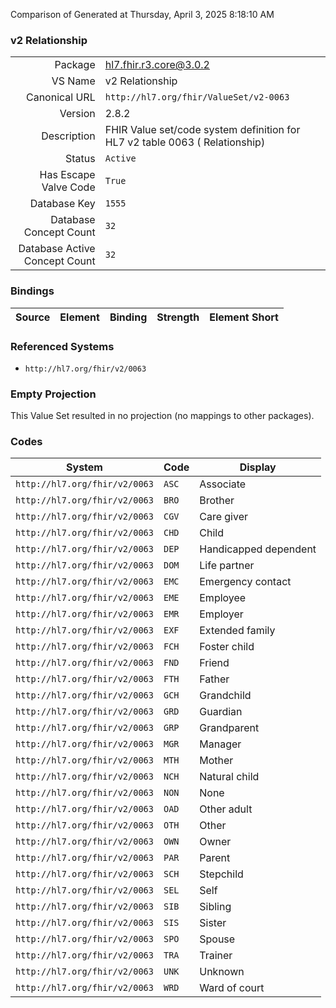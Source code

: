 Comparison of 
Generated at Thursday, April 3, 2025 8:18:10 AM

### v2 Relationship

|      |     |
| ---: | --- |
| Package | hl7.fhir.r3.core@3.0.2 |
| VS Name | v2 Relationship |
| Canonical URL | `http://hl7.org/fhir/ValueSet/v2-0063` |
| Version | 2.8.2 |
| Description | FHIR Value set/code system definition for HL7 v2 table 0063 ( Relationship) |
| Status | `Active` |
| Has Escape Valve Code | `True` |
| Database Key | `1555` |
| Database Concept Count | `32` |
| Database Active Concept Count | `32` |
### Bindings

| Source | Element | Binding | Strength | Element Short |
| ------ | ------- | ------- | -------- | ------------- |

### Referenced Systems

* `http://hl7.org/fhir/v2/0063`
### Empty Projection

This Value Set resulted in no projection (no mappings to other packages).

### Codes

| System | Code | Display |
| ------ | ---- | ------- |
| `http://hl7.org/fhir/v2/0063` | `ASC` | Associate |
| `http://hl7.org/fhir/v2/0063` | `BRO` | Brother |
| `http://hl7.org/fhir/v2/0063` | `CGV` | Care giver |
| `http://hl7.org/fhir/v2/0063` | `CHD` | Child |
| `http://hl7.org/fhir/v2/0063` | `DEP` | Handicapped dependent |
| `http://hl7.org/fhir/v2/0063` | `DOM` | Life partner |
| `http://hl7.org/fhir/v2/0063` | `EMC` | Emergency contact |
| `http://hl7.org/fhir/v2/0063` | `EME` | Employee |
| `http://hl7.org/fhir/v2/0063` | `EMR` | Employer |
| `http://hl7.org/fhir/v2/0063` | `EXF` | Extended family |
| `http://hl7.org/fhir/v2/0063` | `FCH` | Foster child |
| `http://hl7.org/fhir/v2/0063` | `FND` | Friend |
| `http://hl7.org/fhir/v2/0063` | `FTH` | Father |
| `http://hl7.org/fhir/v2/0063` | `GCH` | Grandchild |
| `http://hl7.org/fhir/v2/0063` | `GRD` | Guardian |
| `http://hl7.org/fhir/v2/0063` | `GRP` | Grandparent |
| `http://hl7.org/fhir/v2/0063` | `MGR` | Manager |
| `http://hl7.org/fhir/v2/0063` | `MTH` | Mother |
| `http://hl7.org/fhir/v2/0063` | `NCH` | Natural child |
| `http://hl7.org/fhir/v2/0063` | `NON` | None |
| `http://hl7.org/fhir/v2/0063` | `OAD` | Other adult |
| `http://hl7.org/fhir/v2/0063` | `OTH` | Other |
| `http://hl7.org/fhir/v2/0063` | `OWN` | Owner |
| `http://hl7.org/fhir/v2/0063` | `PAR` | Parent |
| `http://hl7.org/fhir/v2/0063` | `SCH` | Stepchild |
| `http://hl7.org/fhir/v2/0063` | `SEL` | Self |
| `http://hl7.org/fhir/v2/0063` | `SIB` | Sibling |
| `http://hl7.org/fhir/v2/0063` | `SIS` | Sister |
| `http://hl7.org/fhir/v2/0063` | `SPO` | Spouse |
| `http://hl7.org/fhir/v2/0063` | `TRA` | Trainer |
| `http://hl7.org/fhir/v2/0063` | `UNK` | Unknown |
| `http://hl7.org/fhir/v2/0063` | `WRD` | Ward of court |
